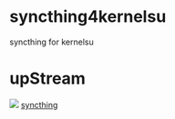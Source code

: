 # syncthing4kernelsu
syncthing for kernelsu

# upStream
![](https://docs.syncthing.net/_static/logo-horizontal.svg)
[syncthing](https://github.com/syncthing/syncthing)
